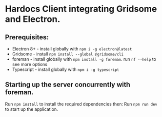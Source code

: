 # Hardocs Client integrating Gridsome and Electron.

## Prerequisites:

- Electron 8+ - install globally with `npm i -g electron@latest`
- Gridsome - install `npm install --global @gridsome/cli`
- foreman - install globally with `npm install -g foreman`. run `nf --help` to see more options
- Typescript - install globally with `npm i -g typescript`

## Starting up the server concurrently with foreman.

Run `npm install` to install the required dependencies then:
Run `npm run dev` to start up the application.

